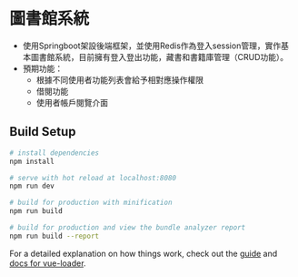 # 圖書館系統

* 使用Springboot架設後端框架，並使用Redis作為登入session管理，實作基本圖書館系統，目前擁有登入登出功能，藏書和書籍庫管理（CRUD功能）。
* 預期功能：
  * 根據不同使用者功能列表會給予相對應操作權限
  * 借閱功能
  * 使用者帳戶閱覽介面

## Build Setup

``` bash
# install dependencies
npm install

# serve with hot reload at localhost:8080
npm run dev

# build for production with minification
npm run build

# build for production and view the bundle analyzer report
npm run build --report
```

For a detailed explanation on how things work, check out the [guide](http://vuejs-templates.github.io/webpack/) and [docs for vue-loader](http://vuejs.github.io/vue-loader).
